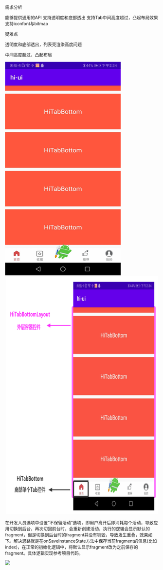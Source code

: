 需求分析

能够提供通用的API
支持透明度和底部透出
支持Tab中间高度超过，凸起布局效果
支持iconfont与bitmap

疑难点

透明度和底部透出，列表壳渲染高度问题

中间高度超过，凸起布局

<img src="https://github.com/xpf-android/Kotlin/raw/master/architect/02week/2-4-2/ASProj/images/HiTabBottomLayout封装与应用03.jpg" width="380" height="700"/>


<div align=center><img width="500" height="780" src="https://github.com/xpf-android/Kotlin/raw/master/architect/02week/2-4-2/ASProj/images/底部导航.png"/></div>

在开发人员选项中设置“不保留活动“选项，即用户离开后即消耗每个活动，导致应用切换到后台，再次切回前台时，会重新创建活动，执行的逻辑会显示默认的fragment，但是切换到后台时的fragment并没有销毁，导致发生重叠，效果如下。解决思路就是在onSaveInstanceState方法中保存当前fragment的信息(比如index)，在正常的初始化逻辑中，将默认显示fragment改为之前保存的fragment。具体逻辑实现参考项目代码。



![](I:\imooc\code\architect\backup\ASProj\images\fragment问题解决.gif)

